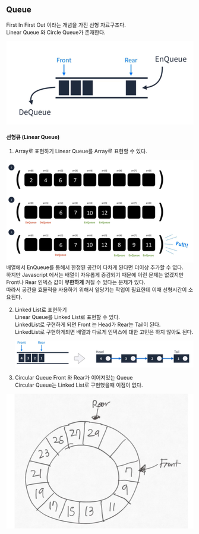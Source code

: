 ## Queue
First In First Out 이라는 개념을 가진 선형 자료구조다.  
Linear Queue 와 Circle Queue가 존재한다.  

![img](../img/qu.PNG)  
  
#### 선형큐 (Linear Queue)
1. Array로 표현하기
Linear Queue를 Array로 표현할 수 있다.  

![img](../img/qu_2.PNG)  
배열에서 EnQueue를 통해서 한정된 공간이 다차게 된다면 더이상 추가할 수 없다.  
하지만 Javascript 에서는 배열이 자유롭게 증감되기 때문에 이런 문제는 없겠지만  
Front나 Rear 인덱스 값이 **무한하게** 커질 수 있다는 문제가 있다.  
따라서 공간을 효율적을 사용하기 위해서 앞당기는 작업이 필요한데 이때 선형시간이 소요된다.  
  
2. Linked List로 표현하기  
Linear Queue를 Linked List로 표현할 수 있다.  
LinkedList로 구현하게 되면 Front 는 Head가 Rear는 Tail이 된다.  
LinkedList로 구현하게되면 배열과 다르게 인덱스에 대한 고민은 하지 않아도 된다.
  

   ![img](../img/qu3.PNG)  

3. Circular Queue
Front 와 Rear가 이어져있는 Queue  
Circular Queue는 Linked List로 구현했을때 이점이 없다.

![img](../img/qu4.PNG)
   